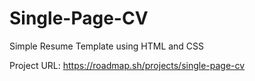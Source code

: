 # Single-Page-CV

Simple Resume Template using HTML and CSS

Project URL:
https://roadmap.sh/projects/single-page-cv
